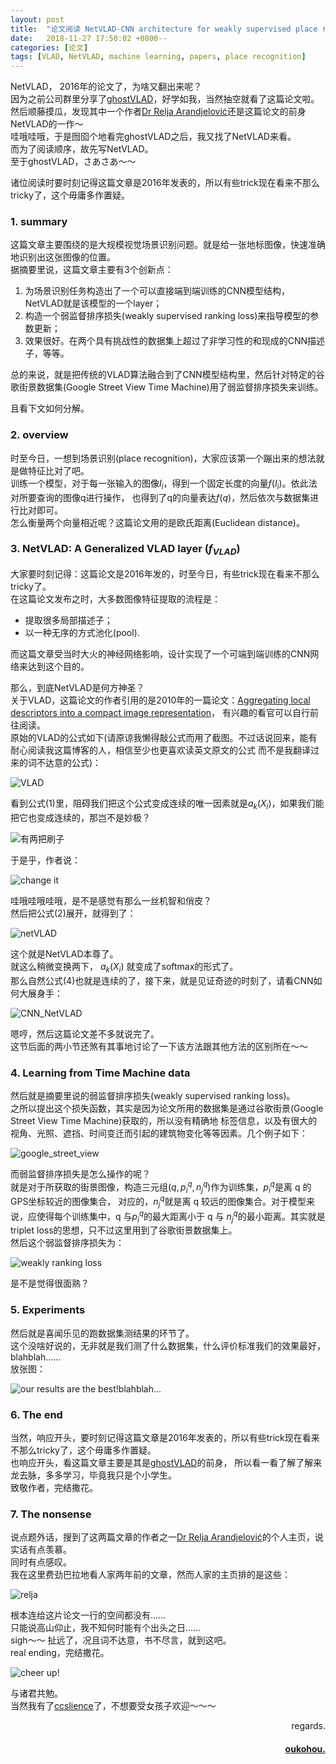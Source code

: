 ```yaml
---
layout: post
title:  "论文阅读 NetVLAD-CNN architecture for weakly supervised place recognition "
date:   2018-11-27 17:50:02 +0800--
categories: [论文]
tags: [VLAD, NetVLAD, machine learning, papers, place recognition]  
---
```


NetVLAD， 2016年的论文了，为啥又翻出来呢？  
因为之前公司群里分享了[ghostVLAD](https://arxiv.org/abs/1810.09951)，好学如我，当然抽空就看了这篇论文啦。  
然后顺藤摸瓜，发现其中一个作者[Dr Relja Arandjelović](http://www.relja.info/)还是这篇论文的前身NetVLAD的一作～  
哇哦哇哦，于是囫囵个地看完ghostVLAD之后，我又找了NetVLAD来看。  
而为了阅读顺序，故先写NetVLAD。  
至于ghostVLAD，さあさあ〜〜  

诸位阅读时要时刻记得这篇文章是2016年发表的，所以有些trick现在看来不那么tricky了，这个毋庸多作置疑。  

### 1. summary  
这篇文章主要围绕的是大规模视觉场景识别问题。就是给一张地标图像，快速准确地识别出这张图像的位置。  
据摘要里说，这篇文章主要有3个创新点：
 1. 为场景识别任务构造出了一个可以直接端到端训练的CNN模型结构，NetVLAD就是该模型的一个layer；  
 2. 构造一个弱监督排序损失(weakly supervised ranking loss)来指导模型的参数更新；  
 3. 效果很好。在两个具有挑战性的数据集上超过了非学习性的和现成的CNN描述子，等等。  
 
总的来说，就是把传统的VLAD算法融合到了CNN模型结构里，然后针对特定的谷歌街景数据集(Google Street View Time
Machine)用了弱监督排序损失来训练。

且看下文如何分解。  

### 2. overview  
时至今日，一想到场景识别(place recognition)，大家应该第一个蹦出来的想法就是做特征比对了吧。  
训练一个模型，对于每一张输入的图像$I_i$，得到一个固定长度的向量$f(I_i)$。依此法对所要查询的图像q进行操作，
也得到了q的向量表达$f(q)$，然后依次与数据集进行比对即可。  
怎么衡量两个向量相近呢？这篇论文用的是欧氏距离(Euclidean distance)。  

### 3. NetVLAD: A Generalized VLAD layer ($f_{VLAD}$)
大家要时刻记得：这篇论文是2016年发的，时至今日，有些trick现在看来不那么tricky了。  
在这篇论文发布之时，大多数图像特征提取的流程是：  
- 提取很多局部描述子；
- 以一种无序的方式池化(pool).  

而这篇文章受当时大火的神经网络影响，设计实现了一个可端到端训练的CNN网络来达到这个目的。  

那么，到底NetVLAD是何方神圣？  
关于VLAD，这篇论文的作者引用的是2010年的一篇论文：[Aggregating local descriptors into a compact image representation](https://lear.inrialpes.fr/pubs/2010/JDSP10/jegou_compactimagerepresentation.pdf)，
有兴趣的看官可以自行前往阅读。  
原始的VLAD的公式如下(请原谅我懒得敲公式而用了截图。不过话说回来，能有耐心阅读我这篇博客的人，相信至少也更喜欢读英文原文的公式
而不是我翻译过来的词不达意的公式)：  

![VLAD](https://raw.githubusercontent.com/oukohou/image_gallery/master/blogs/NetVLAD/VLAD.png)  

看到公式(1)里，阻碍我们把这个公式变成连续的唯一因素就是$a_k(X_i)$，如果我们能把它也变成连续的，那岂不是妙极？  

![有两把刷子](https://raw.githubusercontent.com/oukohou/image_gallery/master/blogs/anime/Screenshot%20from%202018-11-29%2020-10-36.png)  

于是乎，作者说：  

![change it](https://raw.githubusercontent.com/oukohou/image_gallery/master/blogs/NetVLAD/netVLAD0.png)  

哇哦哇哦哇哦，是不是感觉有那么一丝机智和俏皮？  
然后把公式(2)展开，就得到了：  

![netVLAD](https://raw.githubusercontent.com/oukohou/image_gallery/master/blogs/NetVLAD/netVLAD_1.png)  

这个就是NetVLAD本尊了。  
就这么稍微变换两下， $a_k(X_i)$ 就变成了softmax的形式了。  
那么自然公式(4)也就是连续的了，接下来，就是见证奇迹的时刻了，请看CNN如何大展身手：  

![CNN_NetVLAD](https://raw.githubusercontent.com/oukohou/image_gallery/master/blogs/NetVLAD/CNN_with_NetVLAD.png)  

嗯哼，然后这篇论文差不多就说完了。  
这节后面的两小节还煞有其事地讨论了一下该方法跟其他方法的区别所在～～  

### 4. Learning from Time Machine data  
然后就是摘要里说的弱监督排序损失(weakly supervised ranking loss)。  
之所以提出这个损失函数，其实是因为论文所用的数据集是通过谷歌街景(Google Street View Time Machine)获取的，所以没有精确地
标签信息，以及有很大的视角、光照、遮挡、时间变迁而引起的建筑物变化等等因素。几个例子如下：  

![google_street_view](https://raw.githubusercontent.com/oukohou/image_gallery/master/blogs/NetVLAD/Google_Street_View.png)    

而弱监督排序损失是怎么操作的呢？  
就是对于所获取的街景图像，构造三元组$(q, {p_i^q}, {n_j^q})$作为训练集，$p_i^q$是离 q 的GPS坐标较近的图像集合，
对应的，$n_j^q$就是离 q 较远的图像集合。对于模型来说，应使得每个训练集中，q 与$p_i^q$的最大距离小于 q 与
$n_j^q$的最小距离。其实就是triplet loss的思想，只不过这里用到了谷歌街景数据集上。  
然后这个弱监督排序损失为：  

![weakly ranking loss](https://raw.githubusercontent.com/oukohou/image_gallery/master/blogs/NetVLAD/ranking_loss.png)  

是不是觉得很面熟？  

### 5. Experiments
然后就是喜闻乐见的跑数据集测结果的环节了。  
这个没啥好说的，无非就是我们测了什么数据集，什么评价标准我们的效果最好，blahblah……  
放张图：  

![our results are the best!blahblah...](https://raw.githubusercontent.com/oukohou/image_gallery/master/blogs/NetVLAD/comparison_methods.png)

### 6. The end
当然，响应开头，要时刻记得这篇文章是2016年发表的，所以有些trick现在看来不那么tricky了，这个毋庸多作置疑。  
也响应开头，看这篇文章主要是其是[ghostVLAD](https://arxiv.org/abs/1810.09951)的前身，
所以看一看了解了解来龙去脉，多多学习，毕竟我只是个小学生。  
致敬作者，完结撒花。  

### 7. The nonsense
说点题外话，搜到了这两篇文章的作者之一[Dr Relja Arandjelović](http://www.relja.info/)的个人主页，说实话有点羡慕。  
同时有点感叹。  
我在这里费劲巴拉地看人家两年前的文章，然而人家的主页排的是这些：  

![relja](https://raw.githubusercontent.com/oukohou/image_gallery/master/blogs/NetVLAD/relja.info.png)  
 
根本连给这片论文一行的空间都没有……  
只能说高山仰止，我不知何时能有个出头之日……  
sigh～～
扯远了，况且词不达意，书不尽言，就到这吧。  
real ending，完结撒花。  


![cheer up!](https://raw.githubusercontent.com/oukohou/image_gallery/master/blogs/anime/do%20not%20give%20up.jpg)  

与诸君共勉。  
当然我有了[ccslience](http://dengwenbo6.github.io/)了，不想要受女孩子欢迎～～～  

<p  align="right">regards.</p>
<h4 align="right">
    <a href="https:renxiaorui.github.io">
        oukohou.
    </a>
</h4>

